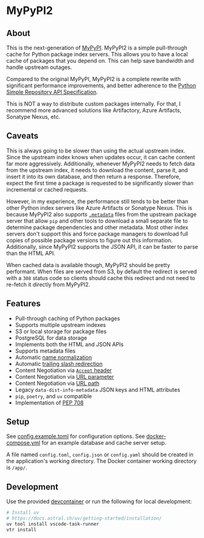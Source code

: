 # MyPyPI2

## About

This is the next-generation of [MyPyPI](https://github.com/nathanvaughn/mypypi).
MyPyPI2 is a simple pull-through cache for Python package index servers.
This allows you to have a local cache of packages that you depend on.
This can help save bandwidth and handle upstream outages.

Compared to the original MyPyPI, MyPyPI2 is a complete rewrite with significant
performance improvements, and better adherence to the
[Python Simple Repository API Specification](https://packaging.python.org/en/latest/specifications/simple-repository-api).

This is NOT a way to distribute custom packages internally.
For that, I recommend more advanced solutions like Artifactory,
Azure Artifacts, Sonatype Nexus, etc.

## Caveats

This is always going to be slower than using the actual upstream index.
Since the upstream index knows when updates occur, it can cache content far more
aggressively. Additionally, whenever MyPyPI2 needs to fetch data from the upstream
index, it needs to download the content, parse it, and insert it into its own
database, and then return a response. Therefore, expect the first time a package
is requested to be significantly slower than incremental or cached requests.

However, in my experience, the performance still  tends to be better than other
Python index servers like Azure Artifacts or Sonatype Nexus.
This is because MyPyPI2 also supports
[`.metadata`](https://packaging.python.org/en/latest/specifications/simple-repository-api/#serve-distribution-metadata-in-the-simple-repository-api)
files from the upstream package server that allow `pip` and other tools
to download a small separate file to determine package dependencies and other
metadata. Most other index servers don't support this and force package managers
to download full copies of possible package versions to figure out this information.
Additionally, since MyPyPI2 supports the JSON API, it can be faster
to parse than the HTML API.

When cached data is available though, MyPyPI2 should be pretty performant.
When files are served from S3, by default the redirect is served with a `308`
status code so clients should cache this redirect and not need to re-fetch it
directly from MyPyPI2.

## Features

- Pull-through caching of Python packages
- Supports multiple upstream indexes
- S3 or local storage for package files
- PostgreSQL for data storage
- Implements both the HTML and JSON APIs
- Supports metadata files
- Automatic [name normalization](https://packaging.python.org/en/latest/specifications/simple-repository-api/#base-html-api)
- Automatic [trailing slash redirection](https://packaging.python.org/en/latest/specifications/simple-repository-api/#base-html-api)
- Content Negotiation via [`Accept` header](https://packaging.python.org/en/latest/specifications/simple-repository-api/#content-types)
- Content Negotiation via [URL parameter](https://packaging.python.org/en/latest/specifications/simple-repository-api/#url-parameter)
- Content Negotiation via [URL path](https://packaging.python.org/en/latest/specifications/simple-repository-api/#endpoint-configuration)
- Legacy `data-dist-info-metadata` JSON keys and HTML attributes
- `pip`, `poetry`, and `uv` compatible
- Implementation of [PEP 708](https://peps.python.org/pep-0708/)

## Setup

See [config.example.toml](https://github.com/NathanVaughn/mypypi2/blob/main/config.example.toml)
for configuration options.
See [docker-compose.yml](https://github.com/NathanVaughn/mypypi2/blob/main/docker-compose.yml)
for an example database and cache server setup.

A file named `config.toml`, `config.json` or `config.yaml` should be created
in the application's working directory. The Docker container working directory
is `/app/`.

## Development

Use the provided [devcontainer](https://containers.dev/)
or run the following for local development:

```bash
# Install uv
# https://docs.astral.sh/uv/getting-started/installation/
uv tool install vscode-task-runner
vtr install
```
